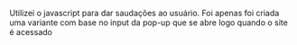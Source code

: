 Utilizei o javascript para dar saudações ao usuário. Foi apenas foi criada uma variante com base no input da pop-up que se abre logo quando o site é acessado

